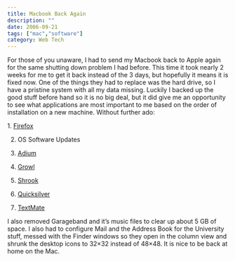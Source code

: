 ```yaml
---
title: Macbook Back Again
description: ""
date: 2006-09-21
tags: ["mac","software"]
category: Web Tech
---
```



<p>For those of you unaware, I had to send my Macbook back to Apple again for the same shutting down problem I had before.  This time it took nearly 2 weeks for me to get it back instead of the 3 days, but hopefully it means it is fixed now.  One of the things they had to replace was the hard drive, so I have a pristine system with all my data missing. Luckily I backed up the good stuff before hand so it is no big deal, but it did give me an opportunity to see what applications are most important to me based on the order of installation on a new machine.  Without further ado:</p>

<p>1. <a target="_blank" href="https://web.archive.org/web/20131211070641/http://www.getfirefox.com/">Firefox</a><br>

2. OS Software Updates<br>

3. <a target="_blank" href="https://web.archive.org/web/20131211070641/http://www.adiumx.com/">Adium</a><br>

4. <a target="_blank" href="https://web.archive.org/web/20131211070641/http://growl.info/">Growl</a><br>

5. <a target="_blank" href="https://web.archive.org/web/20131211070641/http://www.utsire.com/shrook/">Shrook</a><br>

6. <a target="_blank" href="https://web.archive.org/web/20131211070641/http://quicksilver.blacktree.com/">Quicksilver</a><br>

7. <a target="_blank" href="https://web.archive.org/web/20131211070641/http://macromates.com/">TextMate</a></p>

<ol></ol>

<p>I also removed Garageband and it’s music files to clear up about 5 GB of space.  I also had to configure Mail and the Address Book for the University stuff, messed with the Finder windows so they open in the column view and shrunk the desktop icons to 32×32 instead of 48×48.  It is nice to be back at home on the Mac.</p>
